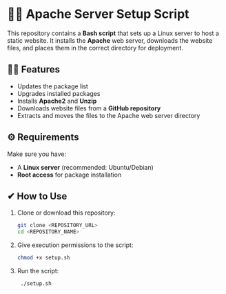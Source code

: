 # 🐱‍👤 Apache Server Setup Script

This repository contains a **Bash script** that sets up a Linux server to host a static website. It installs the **Apache** web server, downloads the website files, and places them in the correct directory for deployment.

## 🐱‍💻 Features

- Updates the package list
- Upgrades installed packages
- Installs **Apache2** and **Unzip**
- Downloads website files from a **GitHub repository**
- Extracts and moves the files to the Apache web server directory

## ⚙️ Requirements

Make sure you have:
- A **Linux server** (recommended: Ubuntu/Debian)
- **Root access** for package installation

## ✔ How to Use

1. Clone or download this repository:
   ```bash
   git clone <REPOSITORY_URL>
   cd <REPOSITORY_NAME>
2. Give execution permissions to the script:
    ```bash
    chmod +x setup.sh
   ````
 3. Run the script:
     ````bash
      ./setup.sh

